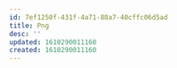 ```yaml
---
id: 7ef1250f-431f-4a71-88a7-40cffc06d5ad
title: Png
desc: ''
updated: 1610290011160
created: 1610290011160
---
```


